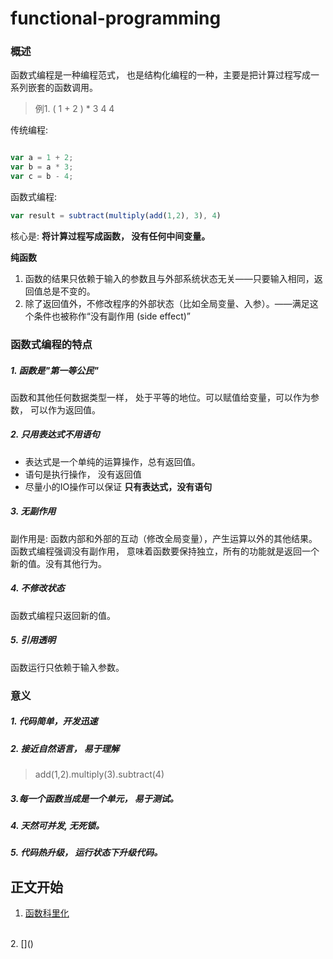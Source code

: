 # functional-programming

### 概述

函数式编程是一种编程范式， 也是结构化编程的一种，主要是把计算过程写成一系列嵌套的函数调用。

 > 例1. ( 1 + 2 ) \* 3 4 4 

传统编程:

```javascript

var a = 1 + 2;
var b = a * 3;
var c = b - 4;

```

函数式编程:

```javascript
var result = subtract(multiply(add(1,2), 3), 4)
```

核心是: **将计算过程写成函数， 没有任何中间变量。**

**纯函数** 
1. 函数的结果只依赖于输入的参数且与外部系统状态无关——只要输入相同，返回值总是不变的。
2. 除了返回值外，不修改程序的外部状态（比如全局变量、入参）。——满足这个条件也被称作“没有副作用 (side effect)”


### 函数式编程的特点

##### 1. 函数是"第一等公民"

函数和其他任何数据类型一样， 处于平等的地位。可以赋值给变量，可以作为参数， 可以作为返回值。

##### 2. 只用表达式不用语句

   - 表达式是一个单纯的运算操作，总有返回值。
   - 语句是执行操作， 没有返回值
   - 尽量小的IO操作可以保证 **只有表达式，没有语句**

##### 3. 无副作用

副作用是: 函数内部和外部的互动（修改全局变量），产生运算以外的其他结果。
函数式编程强调没有副作用， 意味着函数要保持独立，所有的功能就是返回一个新的值。没有其他行为。

##### 4. 不修改状态

函数式编程只返回新的值。

##### 5. 引用透明

函数运行只依赖于输入参数。

### 意义

##### 1. 代码简单，开发迅速

##### 2. 接近自然语言， 易于理解

 > add(1,2).multiply(3).subtract(4) 

##### 3.每一个函数当成是一个单元， 易于测试。

##### 4. 天然可并发, 无死锁。

##### 5. 代码热升级， 运行状态下升级代码。


## 正文开始

1. [函数科里化]()
<br>
2. []()

